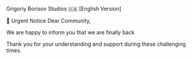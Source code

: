 Grigoriy Borisov Studios
🇺🇦 [English Version]

🚨 Urgent Notice
Dear Community,

We are happy to inform you that we are finally back

Thank you for your understanding and support during these challenging times.
